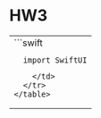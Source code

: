 <h1>HW3</h1>
<table>
  <tr>
    <td>
```swift

      import SwiftUI
      
```
    </td>
  </tr>
</table>
